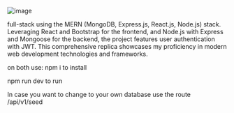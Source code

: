 ![image](https://github.com/user-attachments/assets/112214af-2394-409a-b53e-de56bc3d56bc)

full-stack using the MERN (MongoDB, Express.js, React.js, Node.js) stack. Leveraging React and Bootstrap for the frontend, and Node.js with Express and Mongoose for the backend, the project features user authentication with JWT. This comprehensive replica showcases my proficiency in modern web development technologies and frameworks. 

on both use:
npm i to install

npm run dev to run

In case you want to change to your own database use the route /api/v1/seed
